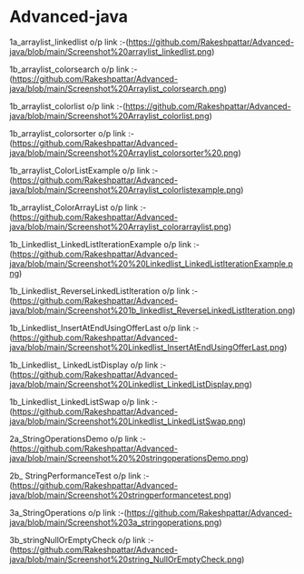 # Advanced-java

1a_arraylist_linkedlist o/p link :-(https://github.com/Rakeshpattar/Advanced-java/blob/main/Screenshot%20arraylist_linkedlist.png)

1b_arraylist_colorsearch o/p link :-(https://github.com/Rakeshpattar/Advanced-java/blob/main/Screenshot%20Arraylist_colorsearch.png)

1b_arraylist_colorlist o/p link :-(https://github.com/Rakeshpattar/Advanced-java/blob/main/Screenshot%20Arraylist_colorlist.png)

1b_arraylist_colorsorter o/p link :-(https://github.com/Rakeshpattar/Advanced-java/blob/main/Screenshot%20Arraylist_colorsorter%20.png)

1b_arraylist_ColorListExample o/p link :-(https://github.com/Rakeshpattar/Advanced-java/blob/main/Screenshot%20Arraylist_colorlistexample.png)

1b_arraylist_ColorArrayList o/p link :-(https://github.com/Rakeshpattar/Advanced-java/blob/main/Screenshot%20Arraylist_colorarraylist.png)

1b_Linkedlist_LinkedListIterationExample o/p link :-(https://github.com/Rakeshpattar/Advanced-java/blob/main/Screenshot%20%20Linkedlist_LinkedListIterationExample.png)

1b_Linkedlist_ReverseLinkedListIteration o/p link :-(https://github.com/Rakeshpattar/Advanced-java/blob/main/Screenshot%201b_linkedlist_ReverseLinkedListIteration.png)

1b_Linkedlist_InsertAtEndUsingOfferLast o/p link :-(https://github.com/Rakeshpattar/Advanced-java/blob/main/Screenshot%20Linkedlist_InsertAtEndUsingOfferLast.png)

1b_Linkedlist_ LinkedListDisplay o/p link :-(https://github.com/Rakeshpattar/Advanced-java/blob/main/Screenshot%20Linkedlist_LinkedListDisplay.png)

1b_Linkedlist_LinkedListSwap o/p link :-(https://github.com/Rakeshpattar/Advanced-java/blob/main/Screenshot%20Linkedlist_LinkedListSwap.png)

2a_StringOperationsDemo o/p link :-(https://github.com/Rakeshpattar/Advanced-java/blob/main/Screenshot%20%20stringoperationsDemo.png)

2b_ StringPerformanceTest o/p link :-(https://github.com/Rakeshpattar/Advanced-java/blob/main/Screenshot%20stringperformancetest.png)

3a_StringOperations o/p link :-(https://github.com/Rakeshpattar/Advanced-java/blob/main/Screenshot%203a_stringoperations.png)

3b_stringNullOrEmptyCheck o/p link :-(https://github.com/Rakeshpattar/Advanced-java/blob/main/Screenshot%20string_NullOrEmptyCheck.png)
